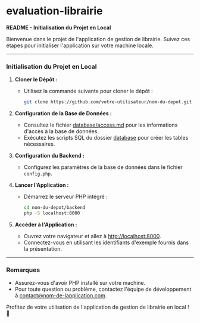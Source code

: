 # evaluation-librairie

**README - Initialisation du Projet en Local**

Bienvenue dans le projet de l'application de gestion de librairie. Suivez ces étapes pour initialiser l'application sur votre machine locale.

---

### Initialisation du Projet en Local

1. **Cloner le Dépôt :**
   - Utilisez la commande suivante pour cloner le dépôt :
     ```bash
     git clone https://github.com/votre-utilisateur/nom-du-depot.git
     ```

2. **Configuration de la Base de Données :**
   - Consultez le fichier [database/access.md](./database/access.md) pour les informations d'accès à la base de données.
   - Exécutez les scripts SQL du dossier [database](./database) pour créer les tables nécessaires.

3. **Configuration du Backend :**
   - Configurez les paramètres de la base de données dans le fichier `config.php`.

4. **Lancer l'Application :**
   - Démarrez le serveur PHP intégré :
     ```bash
     cd nom-du-depot/backend
     php -S localhost:8000
     ```

5. **Accéder à l'Application :**
   - Ouvrez votre navigateur et allez à [http://localhost:8000](http://localhost:8000).
   - Connectez-vous en utilisant les identifiants d'exemple fournis dans la présentation.

---

### Remarques

- Assurez-vous d'avoir PHP installé sur votre machine.
- Pour toute question ou problème, contactez l'équipe de développement à [contact@nom-de-lapplication.com](mailto:contact@nom-de-lapplication.com).

Profitez de votre utilisation de l'application de gestion de librairie en local ! 🚀
